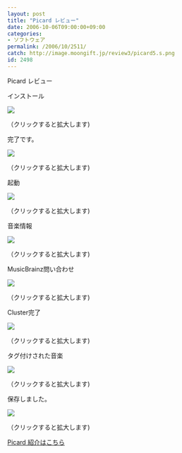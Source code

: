 ```yaml
---
layout: post
title: "Picard レビュー"
date: 2006-10-06T09:00:00+09:00
categories:
- ソフトウェア
permalink: /2006/10/2511/
catch: http://image.moongift.jp/review3/picard5.s.png
id: 2498
---
```

Picard レビュー  
<!--more-->

インストール

  

[![](http://image.moongift.jp/review3/picard1.s.png)](http://image.moongift.jp/review3/picard1.png)  
  
（クリックすると拡大します)

  

完了です。

  

[![](http://image.moongift.jp/review3/picard2.s.png)](http://image.moongift.jp/review3/picard2.png)  
  
（クリックすると拡大します)

  

起動

  

[![](http://image.moongift.jp/review3/picard3.s.png)](http://image.moongift.jp/review3/picard3.png)  
  
（クリックすると拡大します)

  

音楽情報

  

[![](http://image.moongift.jp/review3/picard4.s.png)](http://image.moongift.jp/review3/picard4.png)  
  
（クリックすると拡大します)

  

MusicBrainz問い合わせ

  

[![](http://image.moongift.jp/review3/picard5.s.png)](http://image.moongift.jp/review3/picard5.png)  
  
（クリックすると拡大します)

  

Cluster完了

  

[![](http://image.moongift.jp/review3/picard6.s.png)](http://image.moongift.jp/review3/picard6.png)  
  
（クリックすると拡大します)

  

タグ付けされた音楽

  

[![](http://image.moongift.jp/review3/picard7.s.png)](http://image.moongift.jp/review3/picard7.png)  
  
（クリックすると拡大します)

  

保存しました。

  

[![](http://image.moongift.jp/review3/picard8.s.png)](http://image.moongift.jp/review3/picard8.png)  
  
（クリックすると拡大します)

  

[Picard 紹介はこちら](http://oss.moongift.jp/intro/i-2510.html)

